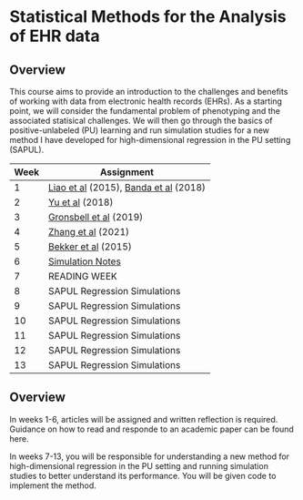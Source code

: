 # Statistical Methods for the Analysis of EHR data

## Overview

This course aims to provide an introduction to the challenges and benefits of working with data from electronic health records (EHRs).  As a starting point, we will consider the fundamental problem of phenotyping and the associated statisical challenges.  We will then go through the basics of positive-unlabeled (PU) learning and run simulation studies for a new method I have developed for high-dimensional regression in the PU setting (SAPUL).   


| Week | Assignment                            |
|------|---------------------------------------|
| 1    | [Liao et al](https://www.bmj.com/content/350/bmj.h1885) (2015), [Banda et al](https://pubmed.ncbi.nlm.nih.gov/31218278/) (2018)  |
| 2    |   [Yu et al](https://pubmed.ncbi.nlm.nih.gov/29126253/) (2018)|
| 3   |  [Gronsbell et al](https://onlinelibrary.wiley.com/doi/abs/10.1111/biom.12987) (2019) |
| 4   |   [Zhang et al](https://academic.oup.com/biostatistics/advance-article-abstract/doi/10.1093/biostatistics/kxab003/6146184?redirectedFrom=fulltext) (2021)                             |
| 5 | [Bekker et al](https://link.springer.com/article/10.1007/s10994-020-05877-5) (2015)|
| 6   |      [Simulation Notes](https://www4.stat.ncsu.edu/~davidian/st810a/simulation_handout.pdf)                         |
| 7    | READING WEEK                                          |
| 8    | SAPUL Regression Simulations                                       |
| 9    | SAPUL Regression Simulations                                      |
| 10   |  SAPUL Regression Simulations                                        |
| 11   | SAPUL Regression Simulations                                       |
| 12   |SAPUL Regression Simulations                                      |
| 13   | SAPUL Regression Simulations                                        |


## Overview

In weeks 1-6, articles will be assigned and written reflection is required.  Guidance on how to read and responde to an academic paper can be found here.

In weeks 7-13, you will be responsible for understanding a new method for high-dimensional regression in the PU setting and running simulation studies to better understand its performance.  You will be given code to implement the method.   
